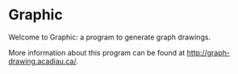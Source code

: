 # Graphic

Welcome to Graphic: a program to generate graph drawings.

More information about this program can be found at
http://graph-drawing.acadiau.ca/.
